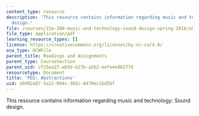 ```yaml
---
content_type: resource
description: 'This resource contains information regarding music and technology: Sound
  design.'
file: /courses/21m-380-music-and-technology-sound-design-spring-2016/a9d92a875a12094c302c8470ec1bd5bf_MIT21M_380S16_assn_pd2.pdf
file_type: application/pdf
learning_resource_types: []
license: https://creativecommons.org/licenses/by-nc-sa/4.0/
ocw_type: OCWFile
parent_title: Readings and Assignments
parent_type: CourseSection
parent_uid: cf15ea27-ab5d-b27b-a2b2-eefe4e862776
resourcetype: Document
title: 'PD2: Abstractions'
uid: a9d92a87-5a12-094c-302c-8470ec1bd5bf
---
```

This resource contains information regarding music and technology: Sound design.